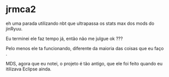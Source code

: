 # jrmca2
eh uma parada utilizando nbt que ultrapassa os stats max dos mods do jinRyuu.

Eu terminei ele faz tempo já, então não me julgue ok ???

Pelo menos ele ta funcionando, diferente da maioria das coisas que eu faço .

MDS, agora que eu notei, o projeto é tão antigo, que ele foi feito quando eu itilizava Eclipse ainda.
 

